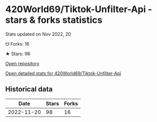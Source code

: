 # 420World69/Tiktok-Unfilter-Api - stars & forks statistics

Stats updated on Nov 2022, 20

☋ Forks: 16

★ Stars: 98

[Open repository](https://github.com/420World69/Tiktok-Unfilter-Api)

[Open detailed stats for 420World69/Tiktok-Unfilter-Api](https://reviewgithub.com/rep/420World69/Tiktok-Unfilter-Api)

## Historical data
| Date | Stars | Forks |
|------|-------|-------|
| 2022-11-20 | 98 | 16 | 

